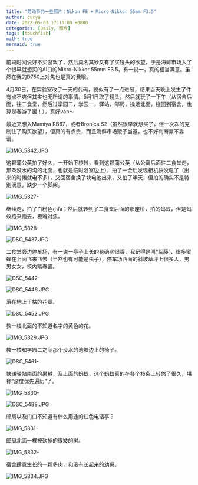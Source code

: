 ```yaml
---
title: "劳动节的一些照片：Nikon FE + Micro-Nikkor 55mm F3.5"
author: curya
date: 2022-05-03 17:13:00 +0800
categories: [Daily, 照片]
tags: [touchfish]
math: true
mermaid: true
---
```


前段时间说好不买游戏了，然后莫名其妙又有了买镜头的欲望，于是海鲜市场入了个很早就想买的AI口的Micro-Nikkor 55mm F3.5，有一说一，真的相当满意。虽然在我的D750上对焦也是真的费眼。

4月30日，在实验室改了一天的代码，貌似有了一点进展，结果当天晚上发生了件有点不爽但其实也无所谓的事情。5月1日取了镜头，然后就玩了一下午（从宿舍后面，往二食堂，然后过学园二，学园一，驿站，邮局，操场北面，绕回到宿舍，也算是春游了罢！），真好van～

最近又想入Mamiya RB67，或者Bronica S2（虽然很早就想买了，但一次次的克制住了购买欲望），但真的有点贵，而且海鲜市场贩子当道，也不好判断靠不靠谱。

![IMG_5842.JPG](https://s2.loli.net/2022/05/03/QklIpRqfEiJcTLu.jpg)

这颗蒲公英拍了好久，一开始下楼转，看到这颗蒲公英（从公寓后面往二食堂走，那条没水的沟的北面，也就是临时浴室边上），拍了一会后发现相机快没电了（出来的时候就电不多），又回宿舍换了块电池出来，又拍了半天，但拍的确实不是特别满意，缺少一个脚架。

![IMG_5827-](https://s2.loli.net/2022/05/03/su5O2KvTQGV8E94.jpg)

继续走，拍了白粉色小fa；然后就转到了二食堂后面的那座桥，拍的蚂蚁，但是蚂蚁跑来跑去，极难对焦。

![IMG_5828-](https://s2.loli.net/2022/05/03/CpdQA6DoxyGgjOT.jpg)

![DSC_5437.JPG](https://s2.loli.net/2022/05/03/UDFcL3I9Wj1ZXRV.jpg)

二食堂旁边停车场，有一说一亭子上长的花确实很香，我记得是叫“紫藤”，很多蜜蜂在上面飞来飞去（当然也有可能是虫子），停车场西面的斜坡草坪上很多人，男男女女，校内踏春罢。

![DSC_5442-](https://s2.loli.net/2022/05/03/iSvUcZx5A439QVo.jpg)

![DSC_5446.JPG](https://s2.loli.net/2022/05/03/VR4nxubWYcCEKMo.jpg)

落在地上干枯的花瓣。

![DSC_5452.JPG](https://s2.loli.net/2022/05/03/bp2s4mvZ7S69OMd.jpg)

教一楼北面的不知道名字的黄色的花。

![IMG_5829.JPG](https://s2.loli.net/2022/05/03/7ufYojSM5zA3KHd.jpg)

教一楼和学园二之间那个没水的池塘边上的椅子。

![DSC_5461-](https://s2.loli.net/2022/05/03/Xs7poaqcW1OQzSF.jpg)

快递驿站南面的果树，及上面的蚂蚁，这个蚂蚁真的在各个枝条上转悠了很久，堪称“深度优先遍历”了。

![IMG_5830-](https://s2.loli.net/2022/05/03/Xjl9aRhyCuxQ2O4.jpg)

![DSC_5488.JPG](https://s2.loli.net/2022/05/03/VSLJW9YxEteMIR4.jpg)

邮局以及门口不知道有什么用途的红色电话亭？

![IMG_5831-](https://s2.loli.net/2022/05/03/t4f7ZCUvmhIpaVr.jpg)

邮局北面一棵被砍掉的很矮的树。

![IMG_5832-](https://s2.loli.net/2022/05/03/Lmj6Ih3N8d14okw.jpg)

宿舍肆意生长的一颗多肉，和没有长起来的幼崽。

![IMG_5834.JPG](https://s2.loli.net/2022/05/03/yjJuQNmpaZ32lTO.jpg)
